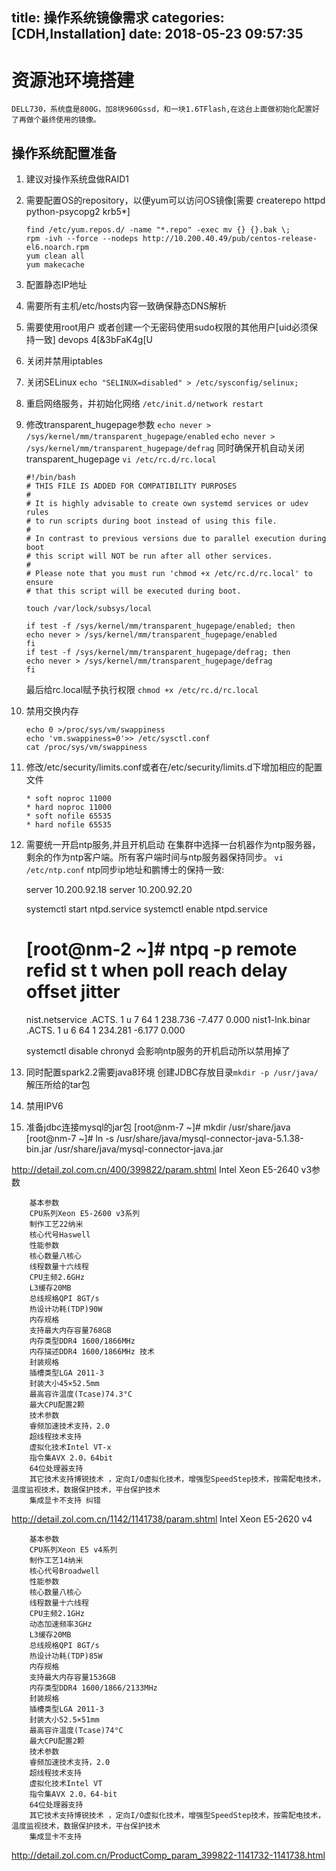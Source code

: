 title: 操作系统镜像需求
categories: [CDH,Installation]
date: 2018-05-23 09:57:35
---
# 资源池环境搭建
    

    DELL730，系统盘是800G，加8块960Gssd，和一块1.6TFlash,在这台上面做初始化配置好了再做个最终使用的镜像。
## 操作系统配置准备
1. 建议对操作系统盘做RAID1

2. 需要配置OS的repository，以便yum可以访问OS镜像[需要 createrepo httpd python-psycopg2 krb5*]
    ```
    find /etc/yum.repos.d/ -name "*.repo" -exec mv {} {}.bak \; 
    rpm -ivh --force --nodeps http://10.200.40.49/pub/centos-release-el6.noarch.rpm
    yum clean all
    yum makecache

    ```

3. 配置静态IP地址

4. 需要所有主机/etc/hosts内容一致确保静态DNS解析

4. 需要使用root用户 或者创建一个无密码使用sudo权限的其他用户[uid必须保持一致]
    devops 4[&3bFaK4g\[U
5. 关闭并禁用iptables

6. 关闭SELinux
    `echo "SELINUX=disabled" > /etc/sysconfig/selinux;`

7.  重启网络服务，并初始化网络
    `/etc/init.d/network restart`

8.  修改transparent_hugepage参数
    `echo never > /sys/kernel/mm/transparent_hugepage/enabled`
    `echo never > /sys/kernel/mm/transparent_hugepage/defrag`
    同时确保开机自动关闭transparent_hugepage
    `vi /etc/rc.d/rc.local`

    ```
    #!/bin/bash
    # THIS FILE IS ADDED FOR COMPATIBILITY PURPOSES
    #
    # It is highly advisable to create own systemd services or udev rules
    # to run scripts during boot instead of using this file.
    #
    # In contrast to previous versions due to parallel execution during boot
    # this script will NOT be run after all other services.
    #
    # Please note that you must run 'chmod +x /etc/rc.d/rc.local' to ensure
    # that this script will be executed during boot.

    touch /var/lock/subsys/local

    if test -f /sys/kernel/mm/transparent_hugepage/enabled; then
    echo never > /sys/kernel/mm/transparent_hugepage/enabled
    fi
    if test -f /sys/kernel/mm/transparent_hugepage/defrag; then
    echo never > /sys/kernel/mm/transparent_hugepage/defrag
    fi
    ```

    最后给rc.local赋予执行权限 `chmod +x /etc/rc.d/rc.local`

9.  禁用交换内存

    ```
    echo 0 >/proc/sys/vm/swappiness
    echo 'vm.swappiness=0'>> /etc/sysctl.conf
    cat /proc/sys/vm/swappiness
    ```

10. 修改/etc/security/limits.conf或者在/etc/security/limits.d下增加相应的配置文件 
    ```
    * soft noproc 11000
    * hard noproc 11000
    * soft nofile 65535
    * hard nofile 65535
    ```
11. 需要统一开启ntp服务,并且开机启动
    在集群中选择一台机器作为ntp服务器，剩余的作为ntp客户端。所有客户端时间与ntp服务器保持同步。
    `vi /etc/ntp.conf` 
    ntp同步ip地址和鹏博士的保持一致:
    <!--     server 64.113.32.5
    server 216.229.0.179 -->
    server 10.200.92.18
    server 10.200.92.20 
    
    systemctl start ntpd.service
    systemctl enable ntpd.service

    [root@nm-2 ~]# ntpq -p
         remote           refid      st t when poll reach   delay   offset  jitter
    ==============================================================================
     nist.netservice .ACTS.           1 u    7   64    1  238.736   -7.477   0.000
     nist1-lnk.binar .ACTS.           1 u    6   64    1  234.281   -6.177   0.000

    systemctl disable chronyd 会影响ntp服务的开机启动所以禁用掉了


12. 同时配置spark2.2需要java8环境
    创建JDBC存放目录`mkdir -p /usr/java/`
    解压所给的tar包


14. 禁用IPV6

16. 准备jdbc连接mysql的jar包
[root@nm-7 ~]# mkdir /usr/share/java
[root@nm-7 ~]# ln -s /usr/share/java/mysql-connector-java-5.1.38-bin.jar /usr/share/java/mysql-connector-java.jar

http://detail.zol.com.cn/400/399822/param.shtml Intel Xeon E5-2640 v3参数
```
    基本参数    
    CPU系列Xeon E5-2600 v3系列
    制作工艺22纳米
    核心代号Haswell
    性能参数    
    核心数量八核心
    线程数量十六线程
    CPU主频2.6GHz
    L3缓存20MB
    总线规格QPI 8GT/s
    热设计功耗(TDP)90W
    内存规格    
    支持最大内存容量768GB
    内存类型DDR4 1600/1866MHz
    内存描述DDR4 1600/1866MHz 技术
    封装规格    
    插槽类型LGA 2011-3
    封装大小45×52.5mm
    最高容许温度(Tcase)74.3°C
    最大CPU配置2颗
    技术参数    
    睿频加速技术支持，2.0
    超线程技术支持
    虚拟化技术Intel VT-x
    指令集AVX 2.0，64bit
    64位处理器支持
    其它技术支持博锐技术 ，定向I/O虚拟化技术，增强型SpeedStep技术，按需配电技术，温度监视技术，数据保护技术，平台保护技术
    集成显卡不支持 纠错
```

http://detail.zol.com.cn/1142/1141738/param.shtml Intel Xeon E5-2620 v4

```
    基本参数    
    CPU系列Xeon E5 v4系列
    制作工艺14纳米
    核心代号Broadwell
    性能参数    
    核心数量八核心
    线程数量十六线程
    CPU主频2.1GHz
    动态加速频率3GHz
    L3缓存20MB
    总线规格QPI 8GT/s
    热设计功耗(TDP)85W
    内存规格    
    支持最大内存容量1536GB
    内存类型DDR4 1600/1866/2133MHz
    封装规格    
    插槽类型LGA 2011-3
    封装大小52.5×51mm
    最高容许温度(Tcase)74°C
    最大CPU配置2颗
    技术参数    
    睿频加速技术支持，2.0
    超线程技术支持
    虚拟化技术Intel VT
    指令集AVX 2.0，64-bit
    64位处理器支持
    其它技术支持博锐技术 ，定向I/O虚拟化技术，增强型SpeedStep技术，按需配电技术，温度监视技术，数据保护技术，平台保护技术
    集成显卡不支持
```
http://detail.zol.com.cn/ProductComp_param_399822-1141732-1141738.html 